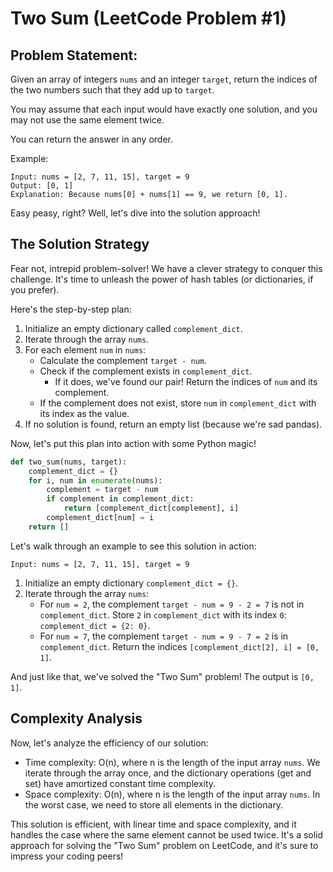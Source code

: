 # Two Sum (LeetCode Problem #1)

## Problem Statement:

Given an array of integers `nums` and an integer `target`, return the indices of the two numbers such that they add up to `target`.

You may assume that each input would have exactly one solution, and you may not use the same element twice.

You can return the answer in any order.

Example:

```
Input: nums = [2, 7, 11, 15], target = 9
Output: [0, 1]
Explanation: Because nums[0] + nums[1] == 9, we return [0, 1].
```

Easy peasy, right? Well, let's dive into the solution approach!

## The Solution Strategy

Fear not, intrepid problem-solver! We have a clever strategy to conquer this challenge. It's time to unleash the power of hash tables (or dictionaries, if you prefer).

Here's the step-by-step plan:

1. Initialize an empty dictionary called `complement_dict`.
2. Iterate through the array `nums`.
3. For each element `num` in `nums`:
   - Calculate the complement `target - num`.
   - Check if the complement exists in `complement_dict`.
     - If it does, we've found our pair! Return the indices of `num` and its complement.
   - If the complement does not exist, store `num` in `complement_dict` with its index as the value.
4. If no solution is found, return an empty list (because we're sad pandas).

Now, let's put this plan into action with some Python magic!

```python
def two_sum(nums, target):
    complement_dict = {}
    for i, num in enumerate(nums):
        complement = target - num
        if complement in complement_dict:
            return [complement_dict[complement], i]
        complement_dict[num] = i
    return []
```

Let's walk through an example to see this solution in action:

```
Input: nums = [2, 7, 11, 15], target = 9
```

1. Initialize an empty dictionary `complement_dict = {}`.
2. Iterate through the array `nums`:
   - For `num = 2`, the complement `target - num = 9 - 2 = 7` is not in `complement_dict`. Store `2` in `complement_dict` with its index `0`: `complement_dict = {2: 0}`.
   - For `num = 7`, the complement `target - num = 9 - 7 = 2` is in `complement_dict`. Return the indices `[complement_dict[2], i] = [0, 1]`.

And just like that, we've solved the "Two Sum" problem! The output is `[0, 1]`.

## Complexity Analysis

Now, let's analyze the efficiency of our solution:

- Time complexity: O(n), where n is the length of the input array `nums`. We iterate through the array once, and the dictionary operations (get and set) have amortized constant time complexity.
- Space complexity: O(n), where n is the length of the input array `nums`. In the worst case, we need to store all elements in the dictionary.

This solution is efficient, with linear time and space complexity, and it handles the case where the same element cannot be used twice. It's a solid approach for solving the "Two Sum" problem on LeetCode, and it's sure to impress your coding peers!
